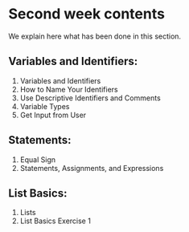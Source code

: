 # Second week contents

We explain here what has been done in this section.

## Variables and Identifiers:

1. Variables and Identifiers
2. How to Name Your Identifiers
3. Use Descriptive Identifiers and Comments
4. Variable Types
5. Get Input from User

## Statements:

1. Equal Sign
2. Statements, Assignments, and Expressions

## List Basics:

1. Lists
2. List Basics Exercise 1
